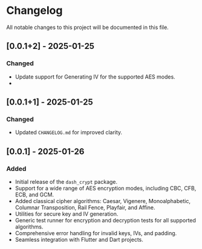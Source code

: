 # Changelog

All notable changes to this project will be documented in this file.

## [0.0.1+2] - 2025-01-25
### Changed
- Update support for Generating IV for the supported AES modes.
- 
## [0.0.1+1] - 2025-01-25
### Changed
- Updated `CHANGELOG.md` for improved clarity.

## [0.0.1] - 2025-01-26
### Added
- Initial release of the `dash_crypt` package.
- Support for a wide range of AES encryption modes, including CBC, CFB, ECB, and GCM.
- Added classical cipher algorithms: Caesar, Vigenere, Monoalphabetic, Columnar Transposition, Rail Fence, Playfair, and Affine.
- Utilities for secure key and IV generation.
- Generic test runner for encryption and decryption tests for all supported algorithms.
- Comprehensive error handling for invalid keys, IVs, and padding.
- Seamless integration with Flutter and Dart projects.
